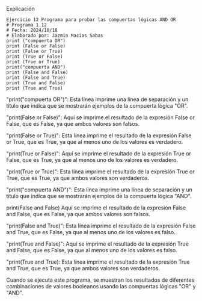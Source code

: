 Explicación
```
Ejercicio 12 Programa para probar las compuertas lógicas AND OR 
# Programa 1.12
# Fecha: 2024/10/18
# Elaborado por: Jazmin Macias Sabas 
print ("compuerta OR")
print (False or False)
print (False or True)
print (True or False)
print (True or True)
print("compuerta AND")
print (False and False)
print (False and True)
print (True and False)
print (True and True)
```
"print("compuerta OR")":
Esta línea imprime una línea de separación y un título que indica que se mostrarán ejemplos de la compuerta lógica "OR".

"print(False or False)":
Aquí se imprime el resultado de la expresión False or False, que es False, ya que ambos valores son falsos.

"print(False or True)":
Esta línea imprime el resultado de la expresión False or True, que es True, ya que al menos uno de los valores es verdadero.

"print(True or False)":
Aquí se imprime el resultado de la expresión True or False, que es True, ya que al menos uno de los valores es verdadero.

"print(True or True)":
Esta línea imprime el resultado de la expresión True or True, que es True, ya que ambos valores son verdaderos.

"print("compuerta AND")":
Esta línea imprime una línea de separación y un título que indica que se mostrarán ejemplos de la compuerta lógica "AND".

print(False and False)
Aquí se imprime el resultado de la expresión False and False, que es False, ya que ambos valores son falsos.

"print(False and True)":
Esta línea imprime el resultado de la expresión False and True, que es False, ya que al menos uno de los valores es falso.

"print(True and False)":
Aquí se imprime el resultado de la expresión True and False, que es False, ya que al menos uno de los valores es falso.

"print(True and True):
Esta línea imprime el resultado de la expresión True and True, que es True, ya que ambos valores son verdaderos.

Cuando se ejecuta este programa, se muestran los resultados de diferentes combinaciones de valores booleanos usando las compuertas lógicas "OR" y "AND".
